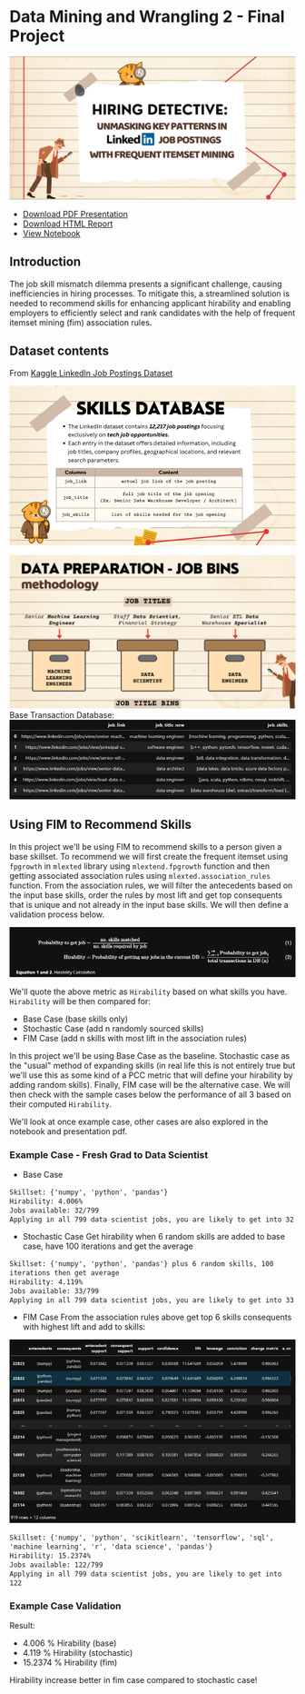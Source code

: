 # Data Mining and Wrangling 2 - Final Project

![](images/title.png)

- [Download PDF Presentation](DMW2%20FP%20-%20Presentation.pdf)
- [Download HTML Report](DMW2_FINAL_PROJECT.html)
- [View Notebook](DMW2_FINAL_PROJECT.ipynb)

## Introduction
The job skill mismatch dilemma presents a significant challenge, causing inefficiencies in hiring processes. To mitigate this, a streamlined solution is needed to recommend skills for enhancing applicant hirability and enabling employers to efficiently select and rank candidates with the help of frequent itemset mining (fim) association rules.

## Dataset contents
From [Kaggle LinkedIn Job Postings Dataset](https://www.kaggle.com/code/rajatraj0502/linkedin-job-postings-dataset)

![](images/readme/skill_database.png)

![](images/readme/job_title_bins.png)
Base Transaction Database:
![](images/readme/fim_base_transaction_db.png)

## Using FIM to Recommend Skills
In this project we'll be using FIM to recommend skills to a person given a base skillset. To recommend we will first create the frequent itemset using `fpgrowth` in `mlexted` library using `mlextend.fpgrowth` function and then getting associated association rules using `mlexted.association_rules` function. From the association rules, we will filter the antecedents based on the input base skills, order the rules by most lift and get top consequents that is unique and not already in the input base skills. We will then define a validation process below.

![](images/readme/hirability_equation.png)

We'll quote the above metric as `Hirability` based on what skills you have. `Hirability` will be then compared for:

- Base Case (base skills only)
- Stochastic Case (add n randomly sourced skills)
- FIM Case (add n skills with most lift in the association rules)

In this project we'll be using Base Case as the baseline. Stochastic case as the "usual" method of expanding skills (in real life this is not entirely true but we'll use this as some kind of a PCC metric that will define your hirability by adding random skills). Finally, FIM case will be the alternative case. We will then check with the sample cases below the performance of all 3 based on their computed `Hirability`.

We'll look at once example case, other cases are also explored in the notebook and presentation pdf.

### Example Case - Fresh Grad to Data Scientist
- Base Case
```commandline
Skillset: {'numpy', 'python', 'pandas'}
Hirability: 4.006%
Jobs available: 32/799
Applying in all 799 data scientist jobs, you are likely to get into 32
```
- Stochastic Case 
Get hirability when 6 random skills are added to base case, have 100 iterations and get the average
```commandline
Skillset: {'numpy', 'python', 'pandas'} plus 6 random skills, 100 iterations then get average
Hirability: 4.119%
Jobs available: 33/799
Applying in all 799 data scientist jobs, you are likely to get into 33
```
- FIM Case
From the association rules above get top 6 skills consequents with highest lift and add to skills:

![](images/readme/fim_case_1.png)

```commandline
Skillset: {'numpy', 'python', 'scikitlearn', 'tensorflow', 'sql', 'machine learning', 'r', 'data science', 'pandas'}
Hirability: 15.2374%
Jobs available: 122/799
Applying in all 799 data scientist jobs, you are likely to get into 122
```

### Example Case Validation
Result:

- 4.006 % Hirability (base)
- 4.119 % Hirability (stochastic)
- 15.2374 % Hirability (fim)

Hirability increase better in fim case compared to stochastic case!
